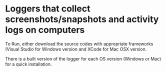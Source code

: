 # Loggers that collect screenshots/snapshots and activity logs on computers

To Run, either download the source codes with appropriate frameworks (Visual Studio for Windows version and XCode for Mac OSX version.

There is a built version of the logger for each OS version (Windows or Mac) for a quick installation.

